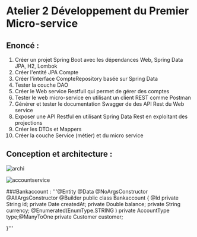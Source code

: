 # Atelier 2 Développement du Premier Micro-service
## Enoncé :
1. Créer un projet Spring Boot avec les dépendances Web, Spring Data JPA, H2, Lombok
2. Créer l'entité JPA Compte
3. Créer l'interface CompteRepository basée sur Spring Data
4. Tester la couche DAO
5. Créer le Web service Restfull qui permet de gérer des comptes
6. Tester le web micro-service en utilisant un client REST comme Postman
7. Générer et tester le documentation Swagger de des API Rest du Web service
8. Exposer une API Restful en utilisant Spring Data Rest en exploitant des projections
9. Créer les DTOs et Mappers
10. Créer la couche Service (métier) et du micro service

##  Conception et architecture :
![archi](https://user-images.githubusercontent.com/101510983/200371852-06eaf710-4b2a-41c2-897c-f30cdbb91233.png)


![accountservice](https://user-images.githubusercontent.com/101510983/198897988-5066fe78-1764-4de5-b94f-e8206029f69c.png)

###Bankaccount :
'''@Entity
@Data @NoArgsConstructor @AllArgsConstructor @Builder
public class Bankaccount {
    @Id
    private String id;
    private Date createdAt;
    private Double balance;
    private String currency;
    @Enumerated(EnumType.STRING )
    private AccountType type;@ManyToOne
    private Customer customer;

}'''
